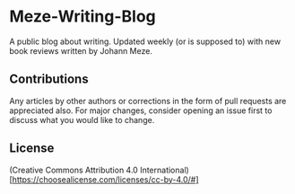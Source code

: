 # Meze-Writing-Blog

A public blog about writing. Updated weekly (or is supposed to) with new book reviews written by Johann Meze. 

## Contributions

Any articles by other authors or corrections in the form of pull requests are appreciated also. For major changes, consider opening an issue first to discuss what you would like to change.

## License

(Creative Commons Attribution 4.0 International)[https://choosealicense.com/licenses/cc-by-4.0/#]
